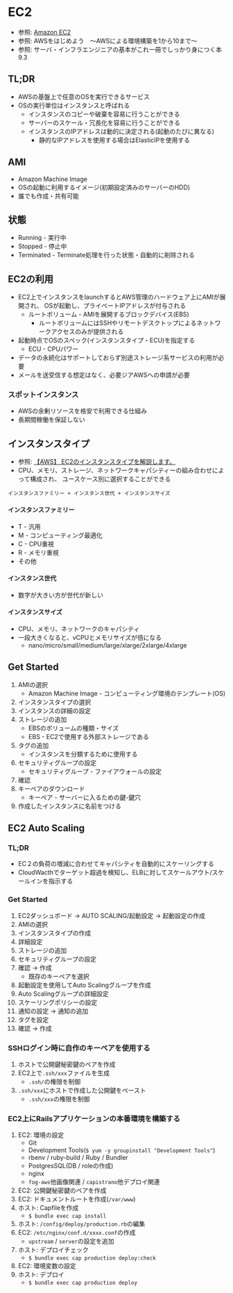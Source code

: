 # EC2
- 参照: [Amazon EC2](https://aws.amazon.com/jp/ec2/?nc2=h_ql_prod_fs_ec2)
- 参照: AWSをはじめよう　～AWSによる環境構築を1から10まで～
- 参照: サーバ・インフラエンジニアの基本がこれ一冊でしっかり身につく本 9.3

## TL;DR
- AWSの基盤上で任意のOSを実行できるサービス
- OSの実行単位はインスタンスと呼ばれる
  - インスタンスのコピーや破棄を容易に行うことができる
  - サーバーのスケール・冗長化を容易に行うことができる
  - インスタンスのIPアドレスは動的に決定される(起動のたびに異なる)
    - 静的なIPアドレスを使用する場合はElasticIPを使用する

## AMI
- Amazon Machine Image
- OSの起動に利用するイメージ(初期設定済みのサーバーのHDD)
- 誰でも作成・共有可能

## 状態
- Running - 実行中
- Stopped - 停止中
- Terminated - Terminate処理を行った状態・自動的に削除される

## EC2の利用
- EC2上でインスタンスをlaunchするとAWS管理のハードウェア上にAMIが展開され、
  OSが起動し、プライベートIPアドレスが付与される
  - ルートボリューム - AMIを展開するブロックデバイス(EBS)
    - ルートボリュームにはSSHやリモートデスクトップによるネットワークアクセスのみが提供される
- 起動時点でOSのスペック(インスタンスタイプ・ECU)を指定する
  - ECU - CPUパワー
- データの永続化はサポートしておらず別途ストレージ系サービスの利用が必要
- メールを送受信する想定はなく、必要ジアAWSへの申請が必要

### スポットインスタンス
- AWSの余剰リソースを格安で利用できる仕組み
- 長期間稼働を保証しない

## インスタンスタイプ
- 参照: [【AWS】 EC2のインスタンスタイプを解説します。](https://www.acrovision.jp/service/aws/?p=1712)
- CPU、メモリ、ストレージ、ネットワークキャパシティーの組み合わせによって構成され、
  ユースケース別に選択することができる

```
インスタンスファミリー + インスタンス世代 + インスタンスサイズ
```

#### インスタンスファミリー
- T - 汎用
- M - コンピューティング最適化
- C - CPU重視
- R - メモリ重視
- その他

#### インスタンス世代
- 数字が大きい方が世代が新しい

#### インスタンスサイズ
- CPU、メモリ、ネットワークのキャパシティ
- 一段大きくなると、vCPUとメモリサイズが倍になる
  - nano/micro/small/medium/large/xlarge/2xlarge/4xlarge

## Get Started
1. AMIの選択
    - Amazon Machine Image - コンピューティング環境のテンプレート(OS)
2. インスタンスタイプの選択
3. インスタンスの詳細の設定
4. ストレージの追加
    - EBSのボリュームの種類・サイズ
    - EBS - EC2で使用する外部ストレージである
5. タグの追加
    - インスタンスを分類するために使用する
6. セキュリティグループの設定
    - セキュリティグループ - ファイアウォールの設定
7. 確認
8. キーペアのダウンロード
    - キーペア - サーバーに入るための鍵-鍵穴
9. 作成したインスタンスに名前をつける

## EC2 Auto Scaling
### TL;DR
- EC２の負荷の増減に合わせてキャパシティを自動的にスケーリングする
- CloudWacthでターゲット超過を検知し、ELBに対してスケールアウト/スケールインを指示する

### Get Started
1. EC2ダッシュボード
  -> AUTO SCALING/起動設定
  -> 起動設定の作成
2. AMIの選択
3. インスタンスタイプの作成
4. 詳細設定
5. ストレージの追加
6. セキュリティグループの設定
7. 確認 -> 作成
    - 既存のキーペアを選択
8. 起動設定を使用してAuto Scalingグループを作成
9. Auto Scalingグループの詳細設定
10. スケーリングポリシーの設定
11. 通知の設定 -> 通知の追加
12. タグを設定
13. 確認 -> 作成

### SSHログイン時に自作のキーペアを使用する
1. ホストで公開鍵秘密鍵のペアを作成
2. EC2上で`.ssh/xxx`ファイルを生成
    - `.ssh/`の権限を制御
3. `.ssh/xxx`にホストで作成した公開鍵をペースト
    - `.ssh/xxx`の権限を制御

### EC2上にRailsアプリケーションの本番環境を構築する
1. EC2: 環境の設定
    - Git
    - Development Tools(`$ yum -y groupinstall "Development Tools"`)
    - rbenv / ruby-build / Ruby / Bundler
    - PostgresSQL(DB / roleの作成)
    - nginx
    - `fog-aws`他画像関連 / `capistrano`他デプロイ関連
2. EC2: 公開鍵秘密鍵のペアを作成
3. EC2: ドキュメントルートを作成(`/var/www`)
4. ホスト: Capfileを作成
    - `$ bundle exec cap install`
5. ホスト: `/config/deploy/production.rb`の編集
6. EC2: `/etc/nginx/conf.d/xxxx.conf`の作成
    - `upstream` / `server`の設定を追加
7. ホスト: デプロイチェック
    - `$ bundle exec cap production deploy:check`
8. EC2: 環境変数の設定
9. ホスト: デプロイ
    - `$ bundle exec cap production deploy`
